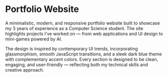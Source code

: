 
#  Portfolio Website

A minimalistic, modern, and responsive portfolio website built to showcase my 3 years of experience as a Computer Science student. The site highlights projects I've worked on — from web applications and UI design to mini-games powered by AI.

The design is inspired by contemporary UI trends, incorporating glassmorphism, smooth JavaScript transitions, and a sleek dark blue theme with complementary accent colors. Every section is designed to be clean, engaging, and user-friendly — reflecting both my technical skills and creative approach.

